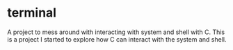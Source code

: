 # terminal
A project to mess around with interacting with system and shell with C.
This is a project I started to explore how C can interact with the system and shell.
